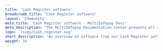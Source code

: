 ```yaml
---
title: 'Cash Register software'
breadcrumb_title: "Cash Register software"
layout: 'Community'
meta_title: 'Cash Register software - MultiSafepay Docs'
meta_description: "The MultiSafepay Documentation Center presents all relevant information about our Plugins and API. You can also find support pages for Payment Methods, Tools and General Questions as well as the contact details of our Support and Integration Teams."
logo: '/svgs/Cash_register.svg'
short_description: 'An overview of software from our Cash Register software partners.'
weight: 50
---
```

